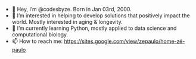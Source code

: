 - 👋 Hey, I’m @codesbyze. Born in Jan 03rd, 2000.
- 👀 I’m interested in helping to develop solutions that positively impact the world. Mostly interested in aging & longevity.
- 🌱 I’m currently learning Python, mostly applied to data science and computational biology.
- 📫 How to reach me: https://sites.google.com/view/zepaulo/home-zé-paulo

<!---
ze-paulo/ze-paulo is a ✨ special ✨ repository because its `README.md` (this file) appears on your GitHub profile.
You can click the Preview link to take a look at your changes.
--->
